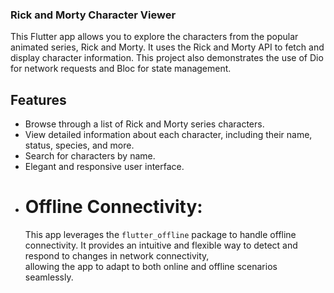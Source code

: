 ### Rick and Morty Character Viewer

This Flutter app allows you to explore the characters from the popular animated series, Rick and Morty. It uses the Rick and Morty API to fetch and display character information. This project also demonstrates the use of Dio for network requests and Bloc for state management.

## Features
* Browse through a list of Rick and Morty series characters.
* View detailed information about each character, including their name, status, species, and more.
* Search for characters by name.
* Elegant and responsive user interface.
* # Offline Connectivity:
  This app leverages the `flutter_offline` package to handle offline connectivity. It provides an intuitive and flexible way to detect and respond to changes in network connectivity,     
  allowing the app to adapt to both online and offline scenarios seamlessly.
